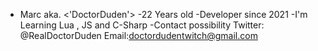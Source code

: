 - Marc aka. <'DoctorDuden'> 
-22 Years old
-Developer since 2021
-I'm Learning Lua , JS and C-Sharp 
-Contact possibility 
Twitter: @RealDoctorDuden
Email:doctordudentwitch@gmail.com
